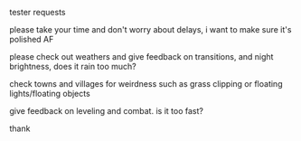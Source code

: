 tester requests

please take your time and don't worry about delays, i want to make sure it's polished AF

please check out weathers and give feedback on transitions, and night brightness, does it rain too much? 

check towns and villages for weirdness such as grass clipping or floating lights/floating objects

give feedback on leveling and combat. is it too fast?

thank

